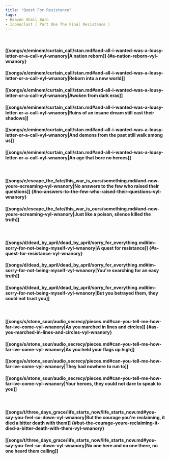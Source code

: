 ```yaml
---
title: "Quest For Resistance"
tags:
- Heaven Shall Burn
- Iconoclast ( Part One The Final Resistance )
---
```

&nbsp;
#### [[songs/e/eminem/curtain_call/stan.md#and-all-i-wanted-was-a-lousy-letter-or-a-call-vyl-wnanory|A nation reborn]] {#a-nation-reborn-vyl-wnanory}
#### [[songs/e/eminem/curtain_call/stan.md#and-all-i-wanted-was-a-lousy-letter-or-a-call-vyl-wnanory|Reborn into a new world]]
#### [[songs/e/eminem/curtain_call/stan.md#and-all-i-wanted-was-a-lousy-letter-or-a-call-vyl-wnanory|Awoken from dark eras]]
#### [[songs/e/eminem/curtain_call/stan.md#and-all-i-wanted-was-a-lousy-letter-or-a-call-vyl-wnanory|Ruins of an insane dream still cast their shadows]]
#### [[songs/e/eminem/curtain_call/stan.md#and-all-i-wanted-was-a-lousy-letter-or-a-call-vyl-wnanory|And demons from the past still walk among us]]
#### [[songs/e/eminem/curtain_call/stan.md#and-all-i-wanted-was-a-lousy-letter-or-a-call-vyl-wnanory|An age that bore no heroes]]
&nbsp;
#### [[songs/e/escape_the_fate/this_war_is_ours/something.md#and-now-youre-screaming-vyl-wnanory|No answers to the few who raised their questions]] {#no-answers-to-the-few-who-raised-their-questions-vyl-wnanory}
#### [[songs/e/escape_the_fate/this_war_is_ours/something.md#and-now-youre-screaming-vyl-wnanory|Just like a poison, silence killed the truth]]
&nbsp;
#### [[songs/d/dead_by_april/dead_by_april/sorry_for_everything.md#im-sorry-for-not-being-myself-vyl-wnanory|A quest for resistance]] {#a-quest-for-resistance-vyl-wnanory}
#### [[songs/d/dead_by_april/dead_by_april/sorry_for_everything.md#im-sorry-for-not-being-myself-vyl-wnanory|You're searching for an easy truth]]
#### [[songs/d/dead_by_april/dead_by_april/sorry_for_everything.md#im-sorry-for-not-being-myself-vyl-wnanory|But you betrayed them, they could not trust you]]
&nbsp;
#### [[songs/s/stone_sour/audio_secrecy/pieces.md#can-you-tell-me-how-far-ive-come-vyl-wnanory|As you marched in lines and circles]] {#as-you-marched-in-lines-and-circles-vyl-wnanory}
#### [[songs/s/stone_sour/audio_secrecy/pieces.md#can-you-tell-me-how-far-ive-come-vyl-wnanory|As you held your flags up high]]
#### [[songs/s/stone_sour/audio_secrecy/pieces.md#can-you-tell-me-how-far-ive-come-vyl-wnanory|They had nowhere to run to]]
#### [[songs/s/stone_sour/audio_secrecy/pieces.md#can-you-tell-me-how-far-ive-come-vyl-wnanory|Your heroes, they could not dare to speak to you]]
&nbsp;
#### [[songs/t/three_days_grace/life_starts_now/life_starts_now.md#you-say-you-feel-so-down-vyl-wnanory|But the courage you're reclaiming, it died a bitter death with them]] {#but-the-courage-youre-reclaiming-it-died-a-bitter-death-with-them-vyl-wnanory}
#### [[songs/t/three_days_grace/life_starts_now/life_starts_now.md#you-say-you-feel-so-down-vyl-wnanory|No one here and no one there, no one heard them calling]]

